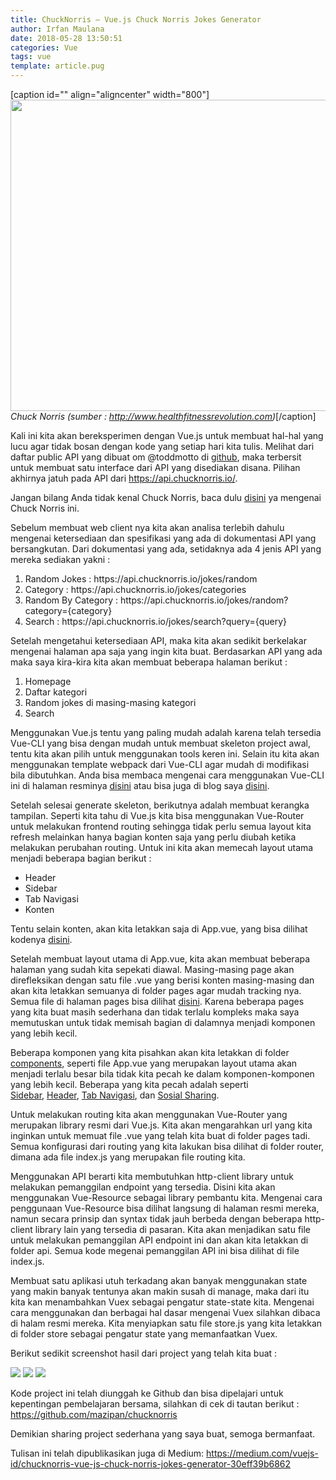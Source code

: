 ```yaml
---
title: ChuckNorris — Vue.js Chuck Norris Jokes Generator
author: Irfan Maulana
date: 2018-05-28 13:50:51
categories: Vue
tags: vue
template: article.pug
---
```

[caption id="" align="aligncenter" width="800"]<img src="https://cdn-images-1.medium.com/max/800/1*ZsB-bLjXU-356wZGkxVYlg.jpeg" alt="" width="800" height="498" /> <em>Chuck Norris (sumber : http://www.healthfitnessrevolution.com)</em>[/caption]

Kali ini kita akan bereksperimen dengan Vue.js untuk membuat hal-hal yang lucu agar tidak bosan dengan kode yang setiap hari kita tulis. Melihat dari daftar public API yang dibuat om @toddmotto di <a href="https://github.com/toddmotto/public-apis" target="_blank" rel="noopener">github</a>, maka terbersit untuk membuat satu interface dari API yang disediakan disana. Pilihan akhirnya jatuh pada API dari https://api.chucknorris.io/.

<span class="more"></span>

Jangan bilang Anda tidak kenal Chuck Norris, baca dulu <a href="https://en.m.wikipedia.org/wiki/Chuck_Norris" target="_blank" rel="noopener">disini</a> ya mengenai Chuck Norris ini.

Sebelum membuat web client nya kita akan analisa terlebih dahulu mengenai ketersediaan dan spesifikasi yang ada di dokumentasi API yang bersangkutan. Dari dokumentasi yang ada, setidaknya ada 4 jenis API yang mereka sediakan yakni :
<ol>
 	<li>Random Jokes : https://api.chucknorris.io/jokes/random</li>
 	<li>Category : https://api.chucknorris.io/jokes/categories</li>
 	<li>Random By Category : https://api.chucknorris.io/jokes/random?category={category}</li>
 	<li>Search : https://api.chucknorris.io/jokes/search?query={query}</li>
</ol>
Setelah mengetahui ketersediaan API, maka kita akan sedikit berkelakar mengenai halaman apa saja yang ingin kita buat. Berdasarkan API yang ada maka saya kira-kira kita akan membuat beberapa halaman berikut :
<ol>
 	<li>Homepage</li>
 	<li>Daftar kategori</li>
 	<li>Random jokes di masing-masing kategori</li>
 	<li>Search</li>
</ol>
Menggunakan Vue.js tentu yang paling mudah adalah karena telah tersedia Vue-CLI yang bisa dengan mudah untuk membuat skeleton project awal, tentu kita akan pilih untuk menggunakan tools keren ini. Selain itu kita akan menggunakan template webpack dari Vue-CLI agar mudah di modifikasi bila dibutuhkan. Anda bisa membaca mengenai cara menggunakan Vue-CLI ini di halaman resminya <a href="https://github.com/vuejs/vue-cli" target="_blank" rel="noopener">disini</a> atau bisa juga di blog saya <a href="https://mazipanneh.com/blog/2017/07/memulai-vue-js-dengan-vue-cli-dan-webpack/" target="_blank" rel="noopener">disini</a>.

Setelah selesai generate skeleton, berikutnya adalah membuat kerangka tampilan. Seperti kita tahu di Vue.js kita bisa menggunakan Vue-Router untuk melakukan frontend routing sehingga tidak perlu semua layout kita refresh melainkan hanya bagian konten saja yang perlu diubah ketika melakukan perubahan routing. Untuk ini kita akan memecah layout utama menjadi beberapa bagian berikut :
<ul>
 	<li>Header</li>
 	<li>Sidebar</li>
 	<li>Tab Navigasi</li>
 	<li>Konten</li>
</ul>
Tentu selain konten, akan kita letakkan saja di App.vue, yang bisa dilihat kodenya <a href="https://github.com/mazipan/chucknorris/blob/master/src/App.vue" target="_blank" rel="noopener">disini</a>.

Setelah membuat layout utama di App.vue, kita akan membuat beberapa halaman yang sudah kita sepekati diawal. Masing-masing page akan direfleksikan dengan satu file .vue yang berisi konten masing-masing dan akan kita letakkan semuanya di folder pages agar mudah tracking nya. Semua file di halaman pages bisa dilihat <a href="https://github.com/mazipan/chucknorris/tree/master/src/pages" target="_blank" rel="noopener">disini</a>. Karena beberapa pages yang kita buat masih sederhana dan tidak terlalu kompleks maka saya memutuskan untuk tidak memisah bagian di dalamnya menjadi komponen yang lebih kecil.

Beberapa komponen yang kita pisahkan akan kita letakkan di folder <a href="https://github.com/mazipan/chucknorris/tree/master/src/components" target="_blank" rel="noopener">components</a>, seperti file App.vue yang merupakan layout utama akan menjadi terlalu besar bila tidak kita pecah ke dalam komponen-komponen yang lebih kecil. Beberapa yang kita pecah adalah seperti <a href="https://github.com/mazipan/chucknorris/blob/master/src/components/Sidebar.vue" target="_blank" rel="nofollow noopener" data-href="https://github.com/mazipan/chucknorris/blob/master/src/components/Sidebar.vue">Sidebar</a>, <a href="https://github.com/mazipan/chucknorris/blob/master/src/components/HeaderSection.vue" target="_blank" rel="nofollow noopener" data-href="https://github.com/mazipan/chucknorris/blob/master/src/components/HeaderSection.vue">Header</a>, <a href="https://github.com/mazipan/chucknorris/blob/master/src/components/TabSection.vue" target="_blank" rel="nofollow noopener" data-href="https://github.com/mazipan/chucknorris/blob/master/src/components/TabSection.vue">Tab Navigasi</a>, dan <a href="https://github.com/mazipan/chucknorris/blob/master/src/components/SocialSharingSection.vue" target="_blank" rel="nofollow noopener" data-href="https://github.com/mazipan/chucknorris/blob/master/src/components/SocialSharingSection.vue">Sosial Sharing</a>.

Untuk melakukan routing kita akan menggunakan Vue-Router yang merupakan library resmi dari Vue.js. Kita akan mengarahkan url yang kita inginkan untuk memuat file .vue yang telah kita buat di folder pages tadi. Semua konfigurasi dari routing yang kita lakukan bisa dilihat di folder router, dimana ada file index.js yang merupakan file routing kita.

Menggunakan API berarti kita membutuhkan http-client library untuk melakukan pemanggilan endpoint yang tersedia. Disini kita akan menggunakan Vue-Resource sebagai library pembantu kita. Mengenai cara penggunaan Vue-Resource bisa dilihat langsung di halaman resmi mereka, namun secara prinsip dan syntax tidak jauh berbeda dengan beberapa http-client library lain yang tersedia di pasaran. Kita akan menjadikan satu file untuk melakukan pemanggilan API endpoint ini dan akan kita letakkan di folder api. Semua kode megenai pemanggilan API ini bisa dilihat di file index.js.

Membuat satu aplikasi utuh terkadang akan banyak menggunakan state yang makin banyak tentunya akan makin susah di manage, maka dari itu kita kan menambahkan Vuex sebagai pengatur state-state kita. Mengenai cara menggunakan dan berbagai hal dasar mengenai Vuex silahkan dibaca di halam resmi mereka. Kita menyiapkan satu file store.js yang kita letakkan di folder store sebagai pengatur state yang memanfaatkan Vuex.

Berikut sedikit screenshot hasil dari project yang telah kita buat :

<img class="aligncenter" src="https://cdn-images-1.medium.com/max/800/1*r93ReTs2PEhnf16fKuPtKw.png" />
<img class="aligncenter" src="https://cdn-images-1.medium.com/max/800/1*MAuMb-UCB4gK2Wz4uprIHA.png" />
<img class="aligncenter" src="https://cdn-images-1.medium.com/max/800/1*QaNZswhBbs0qJUoyuTTp1A.png" />

Kode project ini telah diunggah ke Github dan bisa dipelajari untuk kepentingan pembelajaran bersama, silahkan di cek di tautan berikut : <a href="https://github.com/mazipan/chucknorris" target="_blank" rel="noopener">https://github.com/mazipan/chucknorris</a>

Demikian sharing project sederhana yang saya buat, semoga bermanfaat.

Tulisan ini telah dipublikasikan juga di Medium: <a href="https://medium.com/vuejs-id/chucknorris-vue-js-chuck-norris-jokes-generator-30eff39b6862" target="_blank" rel="noopener">https://medium.com/vuejs-id/chucknorris-vue-js-chuck-norris-jokes-generator-30eff39b6862</a>